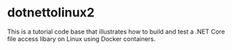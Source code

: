 # dotnettolinux2

This is a tutorial code base that illustrates how to build and test a .NET Core file access libary on Linux using Docker containers.
